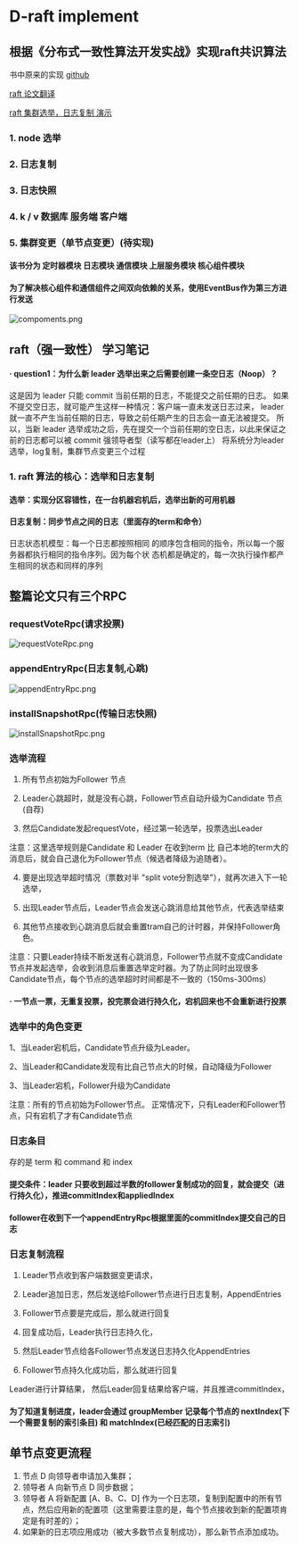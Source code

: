 # D-raft implement
## 根据《分布式一致性算法开发实战》实现raft共识算法
书中原来的实现 [github](https://github.com/xnnyygn/xraft)

[raft 论文翻译](https://github.com/maemual/raft-zh_cn)

[raft 集群选举，日志复制 演示](https://raft.github.io/raftscope/index.html)
 ### 1. node 选举
 ### 2. 日志复制
 ### 3. 日志快照
 ### 4. k / v 数据库 服务端 客户端
 ### 5. 集群变更（单节点变更）(待实现)
#### 该书分为 定时器模块 日志模块 通信模块 上层服务模块 核心组件模块

#### 为了解决核心组件和通信组件之间双向依赖的关系，使用EventBus作为第三方进行发送
![compoments.png](photos%2Fcompoments.png)
## raft（强一致性） 学习笔记
#### · question1：为什么新 leader 选举出来之后需要创建一条空日志（Noop）？

这是因为 leader 只能 commit 当前任期的日志，不能提交之前任期的日志。 如果不提交空日志，就可能产生这样一种情况：客户端一直未发送日志过来， leader 就一直不产生当前任期的日志，导致之前任期产生的日志会一直无法被提交。 所以，当新 leader 选举成功之后，先在提交一个当前任期的空日志，以此来保证之前的日志都可以被 commit
强领导者型（读写都在leader上）
将系统分为leader选举，log复制，集群节点变更三个过程
### 1. raft 算法的核心：选举和日志复制
#### 选举：实现分区容错性，在一台机器宕机后，选举出新的可用机器
#### 日志复制：同步节点之间的日志（里面存的term和命令）
日志状态机模型：每一个日志都按照相同
的顺序包含相同的指令，所以每一个服务器都执行相同的指令序列。因为每个状
态机都是确定的，每一次执行操作都产生相同的状态和同样的序列
## 整篇论文只有三个RPC
### requestVoteRpc(请求投票)
![requestVoteRpc.png](photos%2FrequestVoteRpc.png)
### appendEntryRpc(日志复制,心跳)
![appendEntryRpc.png](photos%2FappendEntryRpc.png)
### installSnapshotRpc(传输日志快照)
![installSnapshotRpc.png](photos%2FinstallSnapshotRpc.png)
### 选举流程
1. 所有节点初始为Follower 节点

2. Leader心跳超时，就是没有心跳，Follower节点自动升级为Candidate 节点(自荐)

3. 然后Candidate发起requestVote，经过第一轮选举，投票选出Leader

注意：这里选举规则是Candidate 和 Leader 在收到term 比 自己本地的term大的消息后，就会自己退化为Follower节点（候选者降级为追随者）。

4. 要是出现选举超时情况（票数对半 "split vote分割选举"），就再次进入下一轮选举，

5. 出现Leader节点后，Leader节点会发送心跳消息给其他节点，代表选举结束

6. 其他节点接收到心跳消息后就会重置tram自己的计时器，并保持Follower角色。

注意：只要Leader持续不断发送有心跳消息，Follower节点就不变成Candidate节点并发起选举，会收到消息后重置选举定时器。为了防止同时出现很多Candidate节点，每个节点的选举超时时间都是不一致的（150ms-300ms）
#### · 一节点一票，无重复投票，投完票会进行持久化，宕机回来也不会重新进行投票
### 选举中的角色变更
1、当Leader宕机后，Candidate节点升级为Leader。

2、当Leader和Candidate发现有比自己节点大的时候，自动降级为Follower

3、当Leader宕机，Follower升级为Candidate

注意：所有的节点初始为Follower节点。 正常情况下，只有Leader和Follower节点，只有宕机了才有Candidate节点
### 日志条目
存的是 term 和 command 和 index
#### 提交条件：leader 只要收到超过半数的follower复制成功的回复，就会提交（进行持久化），推进commitIndex和appliedIndex
#### follower在收到下一个appendEntryRpc根据里面的commitIndex提交自己的日志
### 日志复制流程
1. Leader节点收到客户端数据变更请求，

2. Leader追加日志，然后发送给Follower节点进行日志复制，AppendEntries

3. Follower节点要是完成后，那么就进行回复

4. 回复成功后，Leader执行日志持久化，

5. 然后Leader节点给各Follower节点发送日志持久化AppendEntries

6. Follower节点持久化成功后，那么就进行回复

Leader进行计算结果， 然后Leader回复结果给客户端，并且推进commitIndex，
#### 为了知道复制进度，leader会通过 groupMember 记录每个节点的 nextIndex(下一个需要复制的索引条目) 和 matchIndex(已经匹配的日志索引)

## 单节点变更流程
1. 节点 D 向领导者申请加入集群；
2. 领导者 A 向新节点 D 同步数据；
3. 领导者 A 将新配置 [A、B、C、D] 作为一个日志项，复制到配置中的所有节点，然后应用新的配置项（这里需要注意的是，每个节点接收到新的配置项肯定是有时差的）；
4. 如果新的日志项应用成功（被大多数节点复制成功），那么新节点添加成功。

